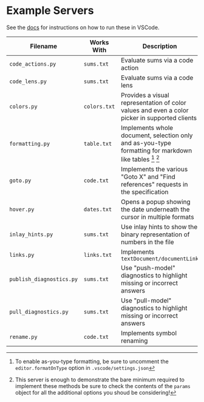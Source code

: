 # Example Servers

See the [docs](https://pygls.readthedocs.io/en/latest/servers/howto/use-the-pygls-playground.html#howto-use-pygls-playground) for instructions on how to run these in VSCode.

| Filename | Works With | Description |
|-|-|-|
| `code_actions.py` | `sums.txt` | Evaluate sums via a code action |
| `code_lens.py` | `sums.txt` | Evaluate sums via a code lens |
| `colors.py` | `colors.txt` | Provides a visual representation of color values and even a color picker in supported clients |
| `formatting.py`| `table.txt`| Implements whole document, selection only and as-you-type formatting for markdown like tables [^1] [^2] |
| `goto.py` | `code.txt` | Implements the various "Goto X" and "Find references" requests in the specification |
| `hover.py` | `dates.txt` | Opens a popup showing the date underneath the cursor in multiple formats |
| `inlay_hints.py` | `sums.txt` | Use inlay hints to show the binary representation of numbers in the file |
| `links.py` | `links.txt` | Implements `textDocument/documentLink` |
| `publish_diagnostics.py` | `sums.txt` | Use "push-model" diagnostics to highlight missing or incorrect answers |
| `pull_diagnostics.py` | `sums.txt` | Use "pull-model" diagnostics to highlight missing or incorrect answers |
| `rename.py` | `code.txt` | Implements symbol renaming |


[^1]: To enable as-you-type formatting, be sure to uncomment the `editor.formatOnType` option in `.vscode/settings.json`

[^2]: This server is enough to demonstrate the bare minimum required to implement these methods be sure to check the contents of the `params` object for all the additional options you shoud be considering!
